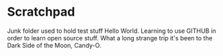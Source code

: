 # Scratchpad
Junk folder used to hold test stuff
Hello World.  Learning to use GITHUB in order to learn open source stuff.
What a long strange trip it's been to the Dark Side of the Moon, Candy-O.

